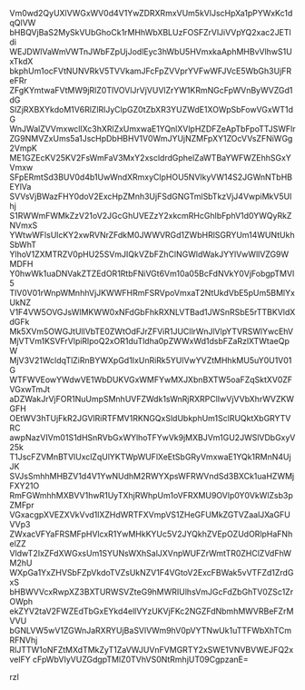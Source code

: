 Vm0wd2QyUXlVWGxWV0d4V1YwZDRXRmxVUm5kVlJscHpXa1pPYWxKc1dqQlVW
bHBQVjBaS2MySkVUbGhoCk1rMHhWbXBLUzFOSFZrVlJiVVpYQ2xac2JETldi
WEJDWlVaWmVWTnJWbFZpUjJodlEyc3hWbU5HVmxkaAphMHBvVlhwS1UxTkdX
bkphUm1ocFVtNUNVRkV5TVVkamJFcFpZVVprYVFwWFJVcE5WbGh3UjFReFRr
ZFgKYmtwaFVtMW9jRlZ0TlVOVlJrVjVUVlZrYW1KRmNGcFpWVnByWVZGd1dG
SlZjRXBXYkdoM1V6RlZlRlJyClpGZ0tZbXR3YUZWdE1XOWpSbFowVGxWT1dG
WnJWalZVVmxwcllXc3hXRlZxUmxwaE1YQnlXVlpHZDFZeApTbFpoTTJSWFlr
ZG9NMVZxUms5a1JscHpDbHBHV1V0WmJYUjNZMFpXY1ZOcVVsZFNiWGg2VmpK
ME1GZEcKV25KV2FsWmFaV3MxY2xscldrdGphelZaWTBaYWFWZEhhSGxYVmxw
SFpERmtSd3BUV0d4b1UwWndXRmxyClpHOU5NVlkyVW14S2JGWnNTbHBEYlVa
SVVsVjBWazFHY0doV2ExcHpZMnh3UjFSdGNGTmlSbTkzVjJ4VwpiMkV5Ulhj
S1RWWmFWMkZzV21oV2JGcGhUVEZzY2xkcmRHcGhlbFphV1d0YWQyRkZNVmxS
YWtwWFlsUlcKY2xwRVNrZFdkM0JWWVRGd1ZWbHRlSGRYUm14WUNtUkhSbWhT
YlhoV1ZXMTRZV0pHU25SVmJIQkVZbFZhClNGWldWakJYYlVwWllVZG9WMDFH
Y0hwWk1uaDNVakZTZEdOR1RtbFNiVGt6Vm10a05BcFdNVkY0VjFobgpTMVl5
TlV0V01rWnpWMnhhVjJKWWFHRmFSRVpoVmxaT2NtUkdVbE5pUm5BMlYxUkNZ
V1F4VW5OVGJsWlMKWW0xNFdGbFhkRXNLVTBad1JWSnRSbE5rTTBKVldXdGFk
Mk5XVm5OWGJtUllVbTE0ZWtOdFJrZFViR1JUCllrWnJlVlpYTVRSWlYwcEhV
MjVTVm1KSVFrVlpiRlpoQ2xOR1duTldha0pZWWxWd1dsbFZaRzlXTWtaeQpW
MjV3V21WcldqTlZiRnBYWXpGd1IxUnRiRk5YUlVwYVZtMHhkMU5uY0U1V01G
WTFWVEowYWdwVE1WbDUKVGxWMFYwMXJXbnBXTW5oaFZqSktXV0ZFVGxwTmJt
aDZWakJrVjFOR1NuUmpSMnhUVFZWdk1sWnRjRXRPClIwVjVVbXhrWVZKWGFH
OEtWV3hTUjFkR2JGVlRiRTFMV1RKNGQxSldUbkphUm1SclRUQktXbGRYTVRC
awpNazVIVm01S1dHSnRVbGxWYlhoTFYwVk9jMXBJVm1GU2JWSlVDbGxyV25k
T1JscFZVMnBTVlUxclZqUlYKTWpWUFlXeEtSbGRyVmxwaE1YQk1RMnN4UjJK
SVJsSmhhMHBZV1d4V1YwNUdhM2RWYXpsWFRWVndSd3BXCk1uaHZWMjFXY21O
RmFGWmhhMXBVV1hwR1UyTXhjRWhpUm1oVFRXMU9OVlp0Y0VkWlZsb3pZMFpr
VGxacgpXVEZXVkVvd1lXZHdWRTFXVmpVS1ZHeGFUMkZGTVZaalJXaGFUVVp3
ZWxacVFYaFRSMFpHVlcxR1YwMHkKYUc5V2JYQkhZVEpOZUdORlpHaFNhelZZ
VldwT2IxZFdXWGxsUm1SYUNsWXhSalJXVnpWUFZrWmtTR0ZHClZVdFhWM2hU
WXpGa1YxZHVSbFZpVkdoTVZsUkNZV1F4VGtoV2ExcFBWak5vVTFZd1ZrdGxS
bHBWVVcxRwpXZ3BXTURWSVZteG9hMWRIUlhsVmJGcFdZbGhTV0ZSc1ZrOWph
ekZYV2taV2FWZEdTbGxEYkd4ellVYzUKVjFKc2NGZFdNbmhMWVRBeFZrMVVU
bGNLVW5wV1ZGWnJaRXRYUjBaSVlVWm9hV0pVYTNwUk1uTTFWbXhTCmRFNVhj
RlJTTW1oNFZtMXdTMkZyT1ZaVWJUVnFVMGRTY2xSWE1VNVBVWEJFQ2xvelFY
cFpWbVIyVUZGdgpTMlZ0TVhVS0NtRmhjUT09CgpzanE=

rzl